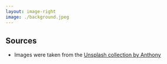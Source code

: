 ```yaml
---
layout: image-right
image: ./background.jpeg
---
```


## Sources

* Images were taken from the [Unsplash collection by Anthony](https://unsplash.com/collections/94734566/slidev)
